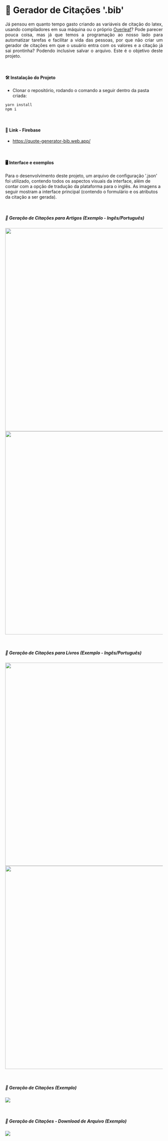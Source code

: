 # 📗 Gerador de Citações '.bib'

<p align=”justify” style="text-align: justify;">
Já pensou em quanto tempo gasto criando as variáveis de citação do latex, usando compiladores em sua máquina ou o próprio <a href="https://www.overleaf.com/">Overleaf</a>? Pode parecer pouca coisa, mas já que temos a programação ao nosso lado para automatizar tarefas e facilitar a vida das pessoas, por que não criar um gerador de citações em que o usuário entra com os valores e a citação já sai prontinha? Podendo inclusive salvar o arquivo. Este é o objetivo deste projeto.
</p>

<br/>

#### 🛠️ Instalação do Projeto

- Clonar o repositório, rodando o comando a seguir dentro da pasta criada:

```
yarn install
npm i
```

<br/>

#### 🔗 Link - Firebase
- https://quote-generator-bib.web.app/

<br/>

#### 🖥️ Interface e exemplos

Para o desenvolvimento deste projeto, um arquivo de configuração '.json' foi utilizado, contendo todos os aspectos visuais da interface, além de contar com a opção de tradução da plataforma para o inglês. As imagens a seguir mostram a interface principal (contendo o formulário e os atributos da citação a ser gerada).

<br/>

##### 📰 Geração de Citações para Artigos (Exemplo - Ingês/Português)

<img src="./img/main-menu-article-en.PNG" height="650px"></img>
<img src="./img/main-menu-article-pt.PNG" height="650px"></img>

<br/>


##### 📖 Geração de Citações para Livros (Exemplo - Ingês/Português)

<img src="./img/main-menu-book-en.PNG" height="650px"></img>
<img src="./img/main-menu-book-pt.png" height="650px"></img>

<br/>

##### 📖 Geração de Citações (Exemplo)

<img src="./img/example-1.png"></img>

<br/>

##### 📖 Geração de Citações - Download de Arquivo (Exemplo)

<img src="./img/example-2.png"></img>

<br/>
